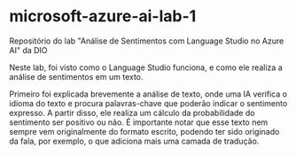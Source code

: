 # microsoft-azure-ai-lab-1
Repositório do lab "Análise de Sentimentos com Language Studio no Azure AI" da DIO

Neste lab, foi visto como o Language Studio funciona, e como ele realiza a análise de sentimentos em um texto. 

Primeiro foi explicada brevemente a análise de texto, onde uma IA verifica o idioma do texto e procura palavras-chave que poderão indicar o sentimento expresso. A partir disso, ele realiza um cálculo da probabilidade do sentimento ser positivo ou não. É importante notar que esse texto nem sempre vem originalmente do formato escrito, podendo ter sido originado da fala, por exemplo, o que adiciona mais uma camada de tradução.
